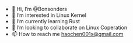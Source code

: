 - 👋 Hi, I’m @Bonsonders
- 👀 I’m interested in Linux Kernel
- 🌱 I’m currently learning Rust
- 💞️ I’m looking to collaborate on Linux Coperation
- 📫 How to reach me haochen001x@gmail.com
<!---
Bonsonders/Bonsonders is a ✨ special ✨ repository because its `README.md` (this file) appears on your GitHub profile.
You can click the Preview link to take a look at your changes.
--->
